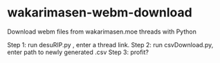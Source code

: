 # wakarimasen-webm-download
Download webm files from wakarimasen.moe threads with Python

Step 1: run desuRIP.py , enter a thread link.
Step 2: run csvDownload.py, enter path to newly generated .csv
Step 3: profit?
